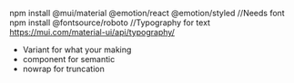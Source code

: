 npm install @mui/material @emotion/react @emotion/styled
//Needs font
npm install @fontsource/roboto
//Typography for text
https://mui.com/material-ui/api/typography/

- Variant for what your making
- component for semantic
- nowrap for truncation

